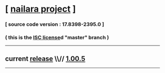 
# [ [nailara project](http://www.nailara.net/) ]

### [ source code version : 17.8398-2395.0 ]

### ( this is the [ISC license](license)d "master" branch )
---
## current [release](https://github.com/anotherlink/nailara/releases) \\\\// [1.00.5](https://github.com/anotherlink/nailara/releases/tag/1.00.5)
---
